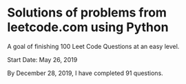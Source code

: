# Solutions of problems from leetcode.com using Python

A goal of finishing 100 Leet Code Questions at an easy level.

Start Date: May 26, 2019

By December 28, 2019, I have completed 91 questions.



